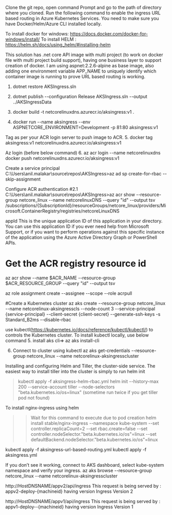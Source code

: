 Clone the git repo, open command Prompt and go to the path of directory where you cloned. Run the following command to enable the ingress URL based routing in Azure Kubernetes Services. You need to make sure you have Docker/Helm/Azure CLI installed locally.

To install docker for windows: https://docs.docker.com/docker-for-windows/install/
To install HELM : https://helm.sh/docs/using_helm/#installing-helm


This solution has .net core API image with multi project (to work on docker file with multi project build support), having one business layer to support creation of docker. I am using aspnet:2.2.6-alpine as base image, also adding one environment variable APP_NAME to uniquely identify which container image is running to prove URL based routing is working.

1. dotnet restore AKSIngress.sln

2. dotnet publish --configuration Release AKSIngress.sln  --output ../AKSIngressData

3. docker build -t netcorelinuxdns.azurecr.io/aksingress:v1 .

4. docker run --name aksingress --env ASPNETCORE_ENVIRONMENT=Development -p 81:80 aksingress:v1

Tag as per your ACR login server to push image to ACR.
5. docker tag aksingress:v1 netcorelinuxdns.azurecr.io/aksingress:v1

Az login (before below command)
6. az acr login --name netcorelinuxdns docker push netcorelinuxdns.azurecr.io/aksingress:v1


Create a service principal
	C:\Users\anil.malakar\source\repos\AKSIngress>az ad sp create-for-rbac --skip-assignment   

Configure ACR authentication
	#2.1 C:\Users\anil.malakar\source\repos\AKSIngress>az acr show --resource-group netcore_linux --name netcorelinuxDNS --query "id" --output tsv
	/subscriptions/{SubscriptionId}/resourceGroups/netcore_linux/providers/Microsoft.ContainerRegistry/registries/netcoreLinuxDNS


appId This is the unique application ID of this application in your directory. You can use this application ID if you ever need help from Microsoft Support, or if you want to perform operations against this specific instance of the application using the Azure Active Directory Graph or PowerShell APIs.

# Get the ACR registry resource id
az acr show --name $ACR_NAME --resource-group $ACR_RESOURCE_GROUP --query "id" --output tsv

az role assignment create --assignee <appId> --scope <acrId> --role acrpull

#Create a Kubernetes cluster
az aks create --resource-group netcore_linux --name netcorelinux-aksingresscls  --node-count 3 --service-principal {service-principal} --client-secret {client-secret} --generate-ssh-keys -s Standard_B2ms --disable-rbac

use kubectl(https://kubernetes.io/docs/reference/kubectl/kubectl/) to controls the Kubernetes cluster. To install kubectl locally, use below command
5. install aks cli=> az aks install-cli

6. Connect to cluster using kubectl
 	az aks get-credentials --resource-group netcore_linux --name netcorelinux-aksingresscluster


Installing and configuring Helm and Tiller, the cluster-side service. The easiest way to install tiller into the cluster is simply to run helm init
>kubectl apply -f aksingress-helm-rbac.yml
helm init --history-max 200 --service-account tiller --node-selectors "beta.kubernetes.io/os=linux" (sometime run twice if you get tiller pod not found)

To install nginx-ingress using helm
>> Wait for this command to execute due to pod creation
	helm install stable/nginx-ingress --namespace kube-system --set controller.replicaCount=2 --set rbac.create=false  --set controller.nodeSelector."beta\.kubernetes\.io/os"=linux --set defaultBackend.nodeSelector."beta\.kubernetes\.io/os"=linux

kubectl apply -f aksingress-url-based-routing.yml
kubectl apply -f aksingress.yml

If you don’t see it working, connect to AKS dashboard, select kube-system namespace and verify your ingress.
az aks browse --resource-group netcore_linux --name netcorelinux-aksingresscluster


http://HostDNSNAME/appv2/api/ingress
This request is being served by : appv2-deploy-{machineid} having version Ingress Version 2

http://HostDNSNAME/appv1/api/ingress
This request is being served by : appv1-deploy--{machineid} having version Ingress Version 1 
